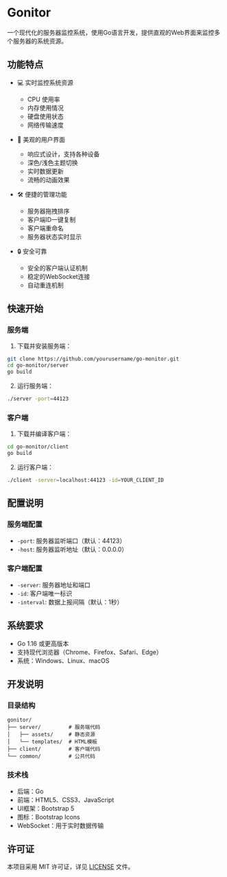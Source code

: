 # Gonitor

一个现代化的服务器监控系统，使用Go语言开发，提供直观的Web界面来监控多个服务器的系统资源。

## 功能特点

- 💻 实时监控系统资源
  - CPU 使用率
  - 内存使用情况
  - 硬盘使用状态
  - 网络传输速度

- 🎨 美观的用户界面
  - 响应式设计，支持各种设备
  - 深色/浅色主题切换
  - 实时数据更新
  - 流畅的动画效果

- 🛠 便捷的管理功能
  - 服务器拖拽排序
  - 客户端ID一键复制
  - 客户端重命名
  - 服务器状态实时显示

- 🔒 安全可靠
  - 安全的客户端认证机制
  - 稳定的WebSocket连接
  - 自动重连机制

## 快速开始

### 服务端

1. 下载并安装服务端：

```bash
git clone https://github.com/yourusername/go-monitor.git
cd go-monitor/server
go build
```

2. 运行服务端：

```bash
./server -port=44123
```

### 客户端

1. 下载并编译客户端：

```bash
cd go-monitor/client
go build
```

2. 运行客户端：

```bash
./client -server=localhost:44123 -id=YOUR_CLIENT_ID
```

## 配置说明

### 服务端配置

- `-port`: 服务器监听端口（默认：44123）
- `-host`: 服务器监听地址（默认：0.0.0.0）

### 客户端配置

- `-server`: 服务器地址和端口
- `-id`: 客户端唯一标识
- `-interval`: 数据上报间隔（默认：1秒）

## 系统要求

- Go 1.16 或更高版本
- 支持现代浏览器（Chrome、Firefox、Safari、Edge）
- 系统：Windows、Linux、macOS

## 开发说明

### 目录结构

```
gonitor/
├── server/         # 服务端代码
│   ├── assets/     # 静态资源
│   └── templates/  # HTML模板
├── client/         # 客户端代码
└── common/         # 公共代码
```

### 技术栈

- 后端：Go
- 前端：HTML5、CSS3、JavaScript
- UI框架：Bootstrap 5
- 图标：Bootstrap Icons
- WebSocket：用于实时数据传输

## 许可证

本项目采用 MIT 许可证，详见 [LICENSE](LICENSE) 文件。 
